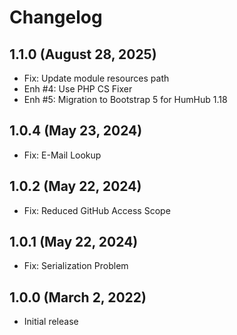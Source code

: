 Changelog
=========

1.1.0 (August 28, 2025)
-----------------------
- Fix: Update module resources path
- Enh #4: Use PHP CS Fixer
- Enh #5: Migration to Bootstrap 5 for HumHub 1.18

1.0.4 (May 23, 2024)
---------------------
- Fix: E-Mail Lookup

1.0.2 (May 22, 2024)
---------------------
- Fix: Reduced GitHub Access Scope

1.0.1 (May 22, 2024)
---------------------
- Fix: Serialization Problem

1.0.0 (March 2, 2022)
---------------------
- Initial release
